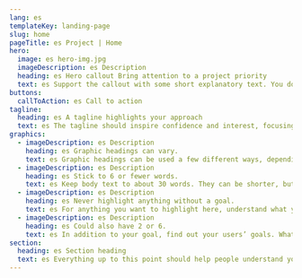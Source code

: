 ```yaml
---
lang: es
templateKey: landing-page
slug: home
pageTitle: es Project | Home
hero:
  image: es hero-img.jpg
  imageDescription: es Description
  heading: es Hero callout Bring attention to a project priority
  text: es Support the callout with some short explanatory text. You don’t need more than a couple of sentences.
buttons:
  callToAction: es Call to action
tagline:
  heading: es A tagline highlights your approach
  text: es The tagline should inspire confidence and interest, focusing on the value that your overall approach offers to your audience. Use a heading typeface and keep your tagline to just a few words, and don’t confuse or mystify. Use the right side of the grid to explain the tagline a bit more. What are your goals? How do you do your work? Write in the present tense, and stay brief here. People who are interested can find details on internal pages.
graphics:
  - imageDescription: es Description
    heading: es Graphic headings can vary.
    text: es Graphic headings can be used a few different ways, depending on what your landing page is for. Highlight your values, specific program areas, or results.
  - imageDescription: es Description
    heading: es Stick to 6 or fewer words.
    text: es Keep body text to about 30 words. They can be shorter, but try to be somewhat balanced across all four. It creates a clean appearance with good spacing.
  - imageDescription: es Description
    heading: es Never highlight anything without a goal.
    text: es For anything you want to highlight here, understand what your users know now, and what activity or impression you want from them after they see it.
  - imageDescription: es Description
    heading: es Could also have 2 or 6.
    text: es In addition to your goal, find out your users’ goals. What do they want to know or do that supports your mission? Use these headings to show these.
section:
  heading: es Section heading
  text: es Everything up to this point should help people understand your agency or project who you are, your goal or mission, and how you approach it. Use this section to encourage them to act. Describe why they should get in touch here, and use an active verb on the button below. “Get in touch,” “Learn more,” and so on.
---
```

